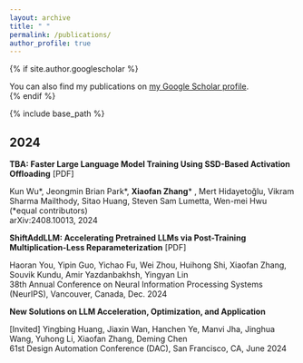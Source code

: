 ```yaml
---
layout: archive
title: " "
permalink: /publications/
author_profile: true
---
```


{% if site.author.googlescholar %}
  <div class="wordwrap">You can also find my publications on <a href="{{site.author.googlescholar}}">my Google Scholar profile</a>.</div>
{% endif %}

{% include base_path %}

<!-- New style rendering if publication categories are defined -->

## 2024

**TBA: Faster Large Language Model Training Using SSD-Based Activation Offloading** [PDF]

Kun Wu*, Jeongmin Brian Park*, **Xiaofan Zhang*** , Mert Hidayetoğlu, Vikram Sharma Mailthody, Sitao Huang, Steven Sam Lumetta, Wen-mei Hwu (*equal contributors)<br>
arXiv:2408.10013, 2024



**ShiftAddLLM: Accelerating Pretrained LLMs via Post-Training Multiplication-Less Reparameterization** [PDF]

Haoran You, Yipin Guo, Yichao Fu, Wei Zhou, Huihong Shi, Xiaofan Zhang, Souvik Kundu, Amir Yazdanbakhsh, Yingyan Lin<br>
38th Annual Conference on Neural Information Processing Systems (NeurIPS), Vancouver, Canada, Dec. 2024



**New Solutions on LLM Acceleration, Optimization, and Application** 

[Invited] Yingbing Huang, Jiaxin Wan, Hanchen Ye, Manvi Jha, Jinghua Wang, Yuhong Li, Xiaofan Zhang, Deming Chen<br>
61st Design Automation Conference (DAC), San Francisco, CA, June 2024








